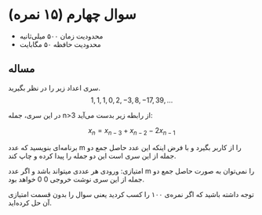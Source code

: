 # سوال چهارم (۱۵ نمره)

+ محدودیت زمان ۵۰۰ میلی‌ثانیه
+ محدودیت حافظه ۵۰ مگابایت

## مساله

سری اعداد زیر را در نظر بگیرید.
$$
1, 1, 1, 0, 2, -3, 8, -17, 39, …
$$

در این سری، جمله n>3 از رابطه زیر بدست می‌آید:

$$
x_n = x_{n-3} + x_{n-2} - 2x_{n-1}
$$

برنامه‌ای بنویسید که عدد m را از کاربر بگیرد و با فرض اینکه این عدد حاصل جمع دو جمله از این سری است این دو جمله را پیدا کرده و چاپ کند.

امتیازی: ورودی هر عددی میتواند باشد و اگر عدد  m را نمی‌توان به صورت حاصل جمع دو جمله از این سری نوشت خروجی 0 0 خواهد بود.

توجه داشته باشید که اگر نمره‌ی ۱۰۰ را کسب کردید یعنی سوال را بدون قسمت امتیازی آن حل کرده‌اید.